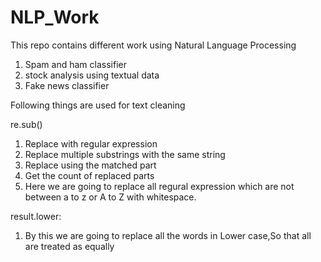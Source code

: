 # NLP_Work
This repo contains different work using Natural Language Processing

1. Spam and ham classifier
2. stock analysis using textual data
3. Fake news classifier

Following things are used for text cleaning

re.sub()

1. Replace with regular expression
2. Replace multiple substrings with the same string
3. Replace using the matched part
4. Get the count of replaced parts
5. Here we are going to replace all regural expression which are not between a to z or A to Z with whitespace.

result.lower:

1. By this we are going to replace all the words in Lower case,So that all are treated as equally
